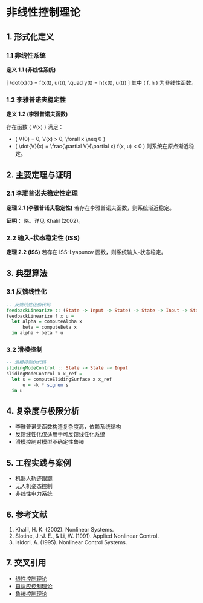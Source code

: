 # 非线性控制理论

## 1. 形式化定义

### 1.1 非线性系统

**定义 1.1 (非线性系统)**

\[
\dot{x}(t) = f(x(t), u(t)), \quad y(t) = h(x(t), u(t))
\]
其中 \( f, h \) 为非线性函数。

### 1.2 李雅普诺夫稳定性

**定义 1.2 (李雅普诺夫函数)**

存在函数 \( V(x) \) 满足：

- \( V(0) = 0, V(x) > 0, \forall x \neq 0 \)
- \( \dot{V}(x) = \frac{\partial V}{\partial x} f(x, u) < 0 \)
则系统在原点渐近稳定。

## 2. 主要定理与证明

### 2.1 李雅普诺夫稳定性定理

**定理 2.1 (李雅普诺夫稳定性)**
若存在李雅普诺夫函数，则系统渐近稳定。

**证明**：
略。详见 Khalil (2002)。

### 2.2 输入-状态稳定性 (ISS)

**定理 2.2 (ISS)**
若存在 ISS-Lyapunov 函数，则系统输入-状态稳定。

## 3. 典型算法

### 3.1 反馈线性化

```haskell
-- 反馈线性化伪代码
feedbackLinearize :: (State -> Input -> State) -> State -> Input -> State
feedbackLinearize f x u =
  let alpha = computeAlpha x
      beta = computeBeta x
  in alpha + beta * u
```

### 3.2 滑模控制

```haskell
-- 滑模控制伪代码
slidingModeControl :: State -> State -> Input
slidingModeControl x x_ref =
  let s = computeSlidingSurface x x_ref
      u = -k * signum s
  in u
```

## 4. 复杂度与极限分析

- 李雅普诺夫函数构造复杂度高，依赖系统结构
- 反馈线性化仅适用于可反馈线性化系统
- 滑模控制对模型不确定性鲁棒

## 5. 工程实践与案例

- 机器人轨迹跟踪
- 无人机姿态控制
- 非线性电力系统

## 6. 参考文献

1. Khalil, H. K. (2002). Nonlinear Systems.
2. Slotine, J.-J. E., & Li, W. (1991). Applied Nonlinear Control.
3. Isidori, A. (1995). Nonlinear Control Systems.

## 7. 交叉引用

- [线性控制理论](./01_Linear_Control_Theory.md)
- [自适应控制理论](./03_Adaptive_Control_Theory.md)
- [鲁棒控制理论](./04_Robust_Control_Theory.md)

